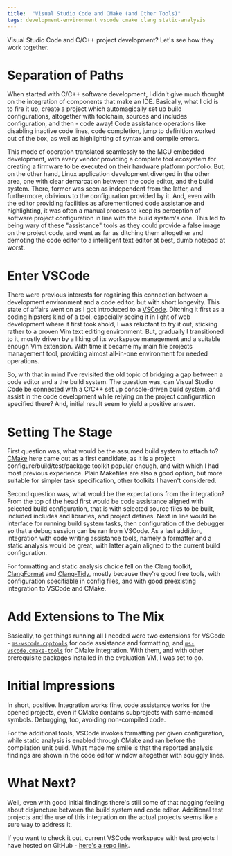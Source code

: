 ```yaml
---
title:  "Visual Studio Code and CMake (and Other Tools)"
tags: development-environment vscode cmake clang static-analysis
---
```


Visual Studio Code and C/C++ project development? Let's see how they
work together.

# Separation of Paths

When started with C/C++ software development, I didn't give much thought
on the integration of components that make an IDE. Basically, what I did
is to fire it up, create a project which automagically set up build
configurations, altogether with toolchain, sources and includes
configuration, and then - code away! Code assistance operations like
disabling inactive code lines, code completion, jump to definition
worked out of the box, as well as highlighting of syntax and compile
errors.

This mode of operation translated seamlessly to the MCU embedded
development, with every vendor providing a complete tool ecosystem for
creating a firmware to be executed on their hardware platform portfolio.
But, on the other hand, Linux application development diverged in the
other area, one with clear demarcation between the code editor, and the
build system. There, former was seen as independent from the latter, and
furthermore, oblivious to the configuration provided by it. And, even
with the editor providing facilities as aforementioned code assistance
and highlighting, it was often a manual process to keep its perception
of software project configuration in line with the build system's one.
This led to being wary of these "assistance" tools as they could provide
a false image on the project code, and went as far as ditching them
altogether and demoting the code editor to a intelligent text editor at
best, dumb notepad at worst.

# Enter VSCode

There were previous interests for regaining this connection between a
development environment and a code editor, but with short longevity.
This state of affairs went on as I got introduced to a
[VSCode](https://code.visualstudio.com/). Ditching it first as a coding
hipsters kind of a tool, especially seeing it in light of web
development where it first took ahold, I was reluctant to try it out,
sticking rather to a proven Vim text editing environment. But, gradually
I transitioned to it, mostly driven by a liking of its workspace
management and a suitable enough Vim extension. With time it became my
main file projects management tool, providing almost all-in-one
environment for needed operations.

So, with that in mind I've revisited the old topic of bridging a gap
between a code editor and a the build system. The question was, can
Visual Studio Code be connected with a C/C++ set up console-driven build
system, and assist in the code development while relying on the project
configuration specified there? And, initial result seem to yield a
positive answer.

# Setting The Stage

First question was, what would be the assumed build system to attach to?
[CMake](https://cmake.org/) here came out as a first candidate, as it is
a project configure/build/test/package toolkit popular enough, and with
which I had most previous experience. Plain Makefiles are also a good
option, but more suitable for simpler task specification, other toolkits
I haven't considered.

Second question was, what would be the expectations from the
integration? From the top of the head first would be code assistance
aligned with selected build configuration, that is with selected source
files to be built, included includes and libraries, and project defines.
Next in line would be interface for running build system tasks, then
configuration of the debugger so that a debug session can be ran from
VSCode. As a last addition, integration with code writing assistance
tools, namely a formatter and a static analysis would be great, with
latter again aligned to the current build configuration.

For formatting and static analysis choice fell on the Clang toolkit,
[ClangFormat](https://clang.llvm.org/docs/ClangFormat.html) and
[Clang-Tidy](https://clang.llvm.org/extra/clang-tidy/), mostly because
they're good free tools, with configuration specifiable in config files,
and with good preexisting integration to VSCode and CMake.

# Add Extensions to The Mix

Basically, to get things running all I needed were two extensions for
VSCode -
[`ms-vscode.cpptools`](https://marketplace.visualstudio.com/items?itemName=ms-vscode.cpptools)
for code assistance and formatting, and
[`ms-vscode.cmake-tools`](https://marketplace.visualstudio.com/items?itemName=ms-vscode.cmake-tools)
for CMake integration. With them, and with other prerequisite packages
installed in the evaluation VM, I was set to go.

# Initial Impressions

In short, positive. Integration works fine, code assistance works for
the opened projects, even if CMake contains subprojects with same-named
symbols. Debugging, too, avoiding non-compiled code.

For the additional tools, VSCode invokes formatting per given
configuration, while static analysis is enabled through CMake and ran
before the compilation unit build. What made me smile is that the
reported analysis findings are shown in the code editor window
altogether with squiggly lines.

# What Next?

Well, even with good initial findings there's still some of that nagging
feeling about disjuncture between the build system and code editor.
Additional test projects and the use of this integration on the actual
projects seems like a sure way to address it.

If you want to check it out, current VSCode workspace with test projects
I have hosted on GitHub - [here's a repo
link](https://github.com/kibihrchak/hello-vscode-cmake).
